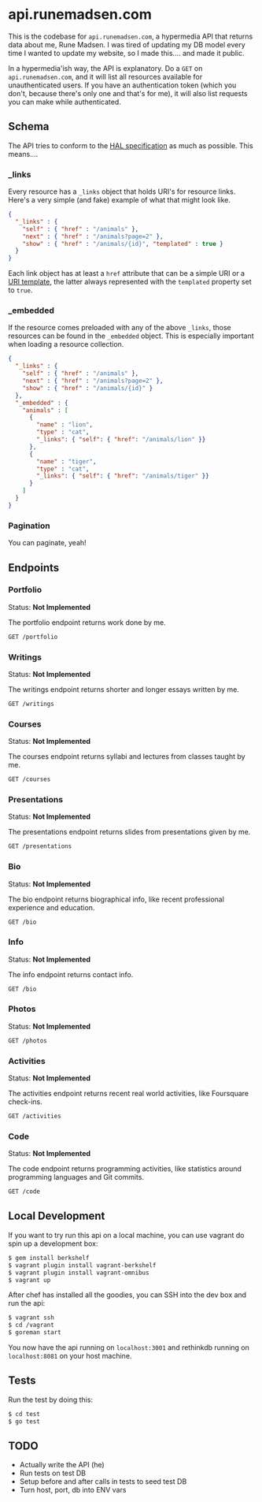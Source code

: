 api.runemadsen.com
==================

This is the codebase for `api.runemadsen.com`, a hypermedia API that returns data about me, Rune Madsen. I was tired of updating my DB model every time I wanted to update my website, so I made this.... and made it public.

In a hypermedia'ish way, the API is explanatory. Do a `GET` on `api.runemadsen.com`, and it will list all resources available for unauthenticated users. If you have an authentication token (which you don't, because there's only one and that's for me), it will also list requests you can make while authenticated.


Schema
------

The API tries to conform to the [HAL specification](http://stateless.co/hal_specification.html) as much as possible. This means....

### _links

Every resource has a `_links` object that holds URI's for resource links. Here's a very simple (and fake) example of what that might look like.

```json
{
  "_links" : {
    "self" : { "href" : "/animals" },
    "next" : { "href" : "/animals?page=2" },
    "show" : { "href" : "/animals/{id}", "templated" : true }
  }
}
```

Each link object has at least a `href` attribute that can be a simple URI or a [URI template](http://tools.ietf.org/html/rfc6570), the latter always represented with the `templated` property set to `true`.

### _embedded

If the resource comes preloaded with any of the above `_links`, those resources can be found in the `_embedded` object. This is especially important when loading a resource collection.

```json
{
  "_links" : {
    "self" : { "href" : "/animals" },
    "next" : { "href" : "/animals?page=2" },
    "show" : { "href" : "/animals/{id}" }
  },
  "_embedded" : {
    "animals" : [
      {
        "name" : "lion",
        "type" : "cat",
        "_links": { "self": { "href": "/animals/lion" }}
      },
      {
        "name" : "tiger",
        "type" : "cat",
        "_links": { "self": { "href": "/animals/tiger" }}
      }
    ]
  }
}
```

### Pagination

You can paginate, yeah!


Endpoints
---------

### Portfolio

Status: **Not Implemented**

The portfolio endpoint returns work done by me.

```bash
GET /portfolio
```

### Writings

Status: **Not Implemented**

The writings endpoint returns shorter and longer essays written by me.

```bash
GET /writings
```

### Courses

Status: **Not Implemented**

The courses endpoint returns syllabi and lectures from classes taught by me.

```bash
GET /courses
```

### Presentations

Status: **Not Implemented**

The presentations endpoint returns slides from presentations given by me.

```bash
GET /presentations
```

### Bio

Status: **Not Implemented**

The bio endpoint returns biographical info, like recent professional experience and education.

```bash
GET /bio
```

### Info

Status: **Not Implemented**

The info endpoint returns contact info.

```bash
GET /bio
```

### Photos

Status: **Not Implemented**

```bash
GET /photos
```

### Activities

Status: **Not Implemented**

The activities endpoint returns recent real world activities, like Foursquare check-ins.

```bash
GET /activities
```

### Code

Status: **Not Implemented**

The code endpoint returns programming activities, like statistics around programming languages and Git commits.

```bash
GET /code
```

Local Development
-----------------

If you want to try run this api on a local machine, you can use vagrant do spin up a development box:

```bash
$ gem install berkshelf
$ vagrant plugin install vagrant-berkshelf
$ vagrant plugin install vagrant-omnibus
$ vagrant up
```

After chef has installed all the goodies, you can SSH into the dev box and run the api:

```bash
$ vagrant ssh
$ cd /vagrant
$ goreman start
```

You now have the api running on `localhost:3001` and rethinkdb running on `localhost:8081` on your host machine.

Tests
-----

Run the test by doing this:

```bash
$ cd test
$ go test
```

TODO
----

- Actually write the API (he)
- Run tests on test DB
- Setup before and after calls in tests to seed test DB
- Turn host, port, db into ENV vars